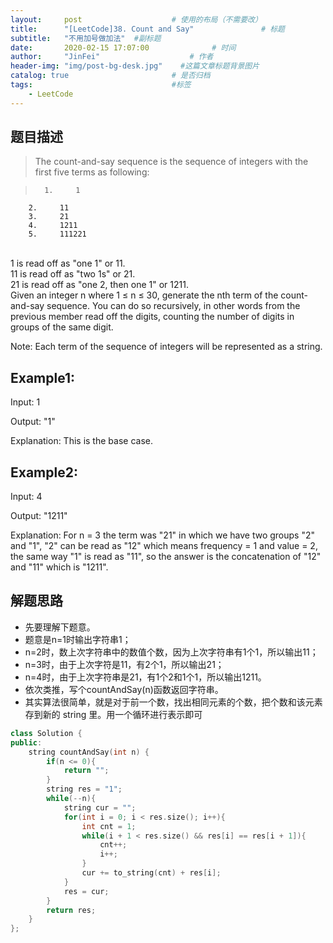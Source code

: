 ```yaml
---
layout:     post                    # 使用的布局（不需要改） 
title:      "[LeetCode]38. Count and Say"               # 标题  
subtitle:   "不用加号做加法"  #副标题 
date:       2020-02-15 17:07:00              # 时间 
author:     "JinFei"                    # 作者 
header-img: "img/post-bg-desk.jpg"    #这篇文章标题背景图片 
catalog: true                       # 是否归档 
tags:                               #标签     
    - LeetCode 
---
```


## 题目描述
> The count-and-say sequence is the sequence of integers with the first five terms as following:

>       1.     1
        2.     11
        3.     21
        4.     1211
        5.     111221
<br>
1 is read off as "one 1" or 11.
<br>
11 is read off as "two 1s" or 21.
<br>
21 is read off as "one 2, then one 1" or 1211.
<br>
Given an integer n where 1 ≤ n ≤ 30, generate the nth term of the count-and-say sequence. You can do so recursively, in other words from the previous member read off the digits, counting the number of digits in groups of the same digit.


Note: Each term of the sequence of integers will be represented as a string.

## Example1:
 
Input: 1

Output: "1"

Explanation: This is the base case.

## Example2:
 
Input: 4

Output: "1211"

Explanation: For n = 3 the term was "21" in which we have two groups "2" and "1", "2" can be read as "12" which means frequency = 1 and value = 2, the same way "1" is read as "11", so the answer is the concatenation of "12" and "11" which is "1211".


## 解题思路
- 先要理解下题意。
- 题意是n=1时输出字符串1；
- n=2时，数上次字符串中的数值个数，因为上次字符串有1个1，所以输出11；
- n=3时，由于上次字符是11，有2个1，所以输出21；
- n=4时，由于上次字符串是21，有1个2和1个1，所以输出1211。
- 依次类推，写个countAndSay(n)函数返回字符串。
- 其实算法很简单，就是对于前一个数，找出相同元素的个数，把个数和该元素存到新的 string 里。用一个循环进行表示即可

```C++
class Solution {
public:
    string countAndSay(int n) {
        if(n <= 0){
            return "";
        }
        string res = "1";
        while(--n){
            string cur = "";
            for(int i = 0; i < res.size(); i++){
                int cnt = 1;
                while(i + 1 < res.size() && res[i] == res[i + 1]){
                    cnt++;
                    i++;
                }
                cur += to_string(cnt) + res[i];
            }
            res = cur;
        }
        return res;
    }
};
```
